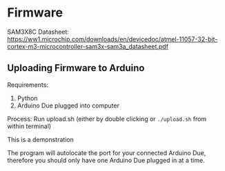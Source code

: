 # Firmware

SAM3X8C Datasheet: https://ww1.microchip.com/downloads/en/devicedoc/atmel-11057-32-bit-cortex-m3-microcontroller-sam3x-sam3a_datasheet.pdf

## Uploading Firmware to Arduino

Requirements:
1. Python
2. Arduino Due plugged into computer

Process:
Run upload.sh (either by double clicking or `./upload.sh` from within terminal)

This is a demonstration

The program will autolocate the port for your connected Arduino Due, therefore you should only have one Arduino Due plugged in at a time.
